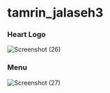 # tamrin_jalaseh3

### Heart Logo
![Screenshot (26)](https://user-images.githubusercontent.com/111493401/189711430-a363a9bf-15ae-450d-aacf-163cb984350e.png)

### Menu
![Screenshot (27)](https://user-images.githubusercontent.com/111493401/189711510-da890e74-5a77-4bd0-ab91-2afc04f41f38.png)
